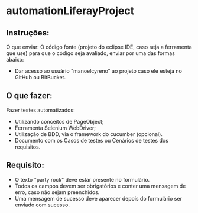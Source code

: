 # automationLiferayProject

## Instruções:

O que enviar:
O código fonte (projeto do eclipse IDE, caso seja a ferramenta que use) para que o código seja avaliado, enviar por uma das formas abaixo:
- Dar acesso ao usuário "manoelcyreno" ao projeto caso ele esteja no GitHub ou BitBucket. 

## O que fazer:
Fazer testes automatizados:
- Utilizando conceitos de PageObject;
- Ferramenta Selenium WebDriver;
- Utilização de BDD, via o framework do cucumber (opcional).
- Documento com os Casos de testes ou Cenários de testes dos requisitos.

## Requisito:
- O texto "party rock" deve estar presente no formulário.
- Todos os campos devem ser obrigatórios e conter uma mensagem de erro, caso não sejam preenchidos.
- Uma mensagem de sucesso deve aparecer depois do formulário ser enviado com sucesso.
